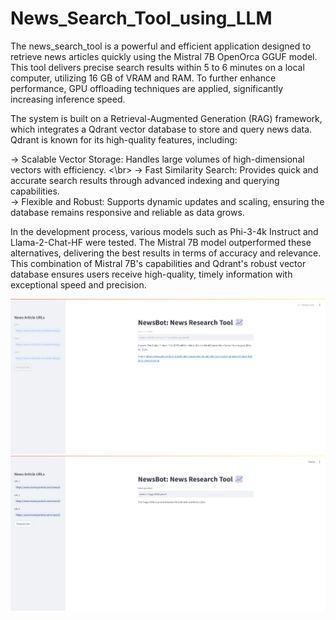 # News_Search_Tool_using_LLM

The news_search_tool is a powerful and efficient application designed to retrieve news articles quickly using the Mistral 7B OpenOrca GGUF model. This tool delivers precise search results within 5 to 6 minutes on a local computer, utilizing 16 GB of VRAM and RAM. To further enhance performance, GPU offloading techniques are applied, significantly increasing inference speed.

The system is built on a Retrieval-Augmented Generation (RAG) framework, which integrates a Qdrant vector database to store and query news data. Qdrant is known for its high-quality features, including:

-> Scalable Vector Storage: Handles large volumes of high-dimensional vectors with efficiency. <\br>
-> Fast Similarity Search: Provides quick and accurate search results through advanced indexing and querying capabilities. </br>
-> Flexible and Robust: Supports dynamic updates and scaling, ensuring the database remains responsive and reliable as data grows. </br>

In the development process, various models such as Phi-3-4k Instruct and Llama-2-Chat-HF were tested. The Mistral 7B model outperformed these alternatives, delivering the best results in terms of accuracy and relevance. This combination of Mistral 7B's capabilities and Qdrant's robust vector database ensures users receive high-quality, timely information with exceptional speed and precision.

![Getting Started](image.png)
![Getting Started](image-1.png)

